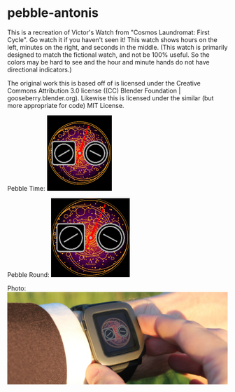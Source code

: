# pebble-antonis

This is a recreation of Victor's Watch from "Cosmos Laundromat: First Cycle". Go watch it if you haven't seen it! This watch shows hours on the left, minutes on the right, and seconds in the middle. (This watch is primarily designed to match the fictional watch, and not be 100% useful. So the colors may be hard to see and the hour and minute hands do not have directional indicators.)

The original work this is based off of is licensed under the Creative Commons Attribution 3.0 license ((CC) Blender Foundation | gooseberry.blender.org). Likewise this is licensed under the similar (but more appropriate for code) MIT License.

Pebble Time:
![](https://raw.githubusercontent.com/davidfg4/pebble-antonis/master/basalt_screenshot.png "Screenshot 1")

Pebble Round:
![](https://raw.githubusercontent.com/davidfg4/pebble-antonis/master/chalk_screenshot.png "Screenshot 2")

Photo:
![](https://raw.githubusercontent.com/davidfg4/pebble-antonis/master/real_world_screenshot.jpg "Screenshot 3")
